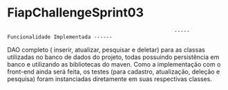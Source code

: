 # FiapChallengeSprint03
                                                          ----- Funcionalidade Implementada ------ 
DAO completo ( inserir, atualizar, pesquisar e deletar) para as classas utilizadas no banco de dados do projeto, todas possuindo persistência em banco e utilizando as bibliotecas do maven.
Como a implementação com o front-end ainda será feita, os testes (para cadastro, atualização, deleção e pesquisa) foram instanciadas diretamente em suas respectivas classes. 

